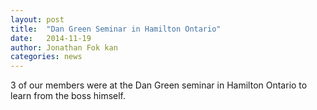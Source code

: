 ```yaml
---
layout: post
title:  "Dan Green Seminar in Hamilton Ontario"
date:   2014-11-19
author: Jonathan Fok kan
categories: news
---
```

3 of our members were at the Dan Green seminar in Hamilton Ontario to learn from the boss himself.